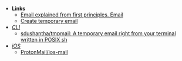 - **Links**
	- [Email explained from first principles. Email](https://explained-from-first-principles.com/email/#official-architecture)
	- [Create temporary email](https://www.emaildrop.io/)
- *[CLI](Shell/CLI.md)*
	- [sdushantha/tmpmail: A temporary email right from your terminal written in POSIX sh](https://github.com/sdushantha/tmpmail)
- *[iOS](Apple%20Technologies/Apple%20Platform%20Specifics/iOS.md)*
	- [ProtonMail/ios-mail](https://github.com/ProtonMail/ios-mail)
